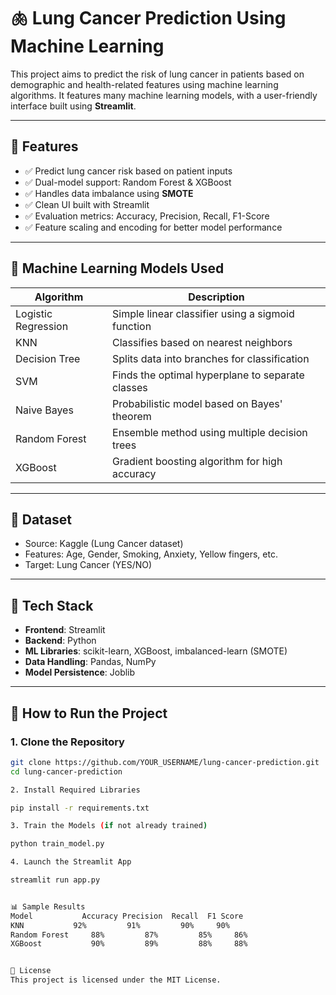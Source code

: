 # 🫁 Lung Cancer Prediction Using Machine Learning

This project aims to predict the risk of lung cancer in patients based on demographic and health-related features using machine learning algorithms. It features many machine learning models, with a user-friendly interface built using **Streamlit**.

---

## 📌 Features

- ✅ Predict lung cancer risk based on patient inputs
- ✅ Dual-model support: Random Forest & XGBoost
- ✅ Handles data imbalance using **SMOTE**
- ✅ Clean UI built with Streamlit
- ✅ Evaluation metrics: Accuracy, Precision, Recall, F1-Score
- ✅ Feature scaling and encoding for better model performance

---

## 🧠 Machine Learning Models Used

| Algorithm           | Description                                                            |
|---------------------|------------------------------------------------------------------------|
| Logistic Regression | Simple linear classifier using a sigmoid function                     |
| KNN                 | Classifies based on nearest neighbors                                  |
| Decision Tree       | Splits data into branches for classification                          |
| SVM                 | Finds the optimal hyperplane to separate classes                      |
| Naive Bayes         | Probabilistic model based on Bayes' theorem                           |
| Random Forest       | Ensemble method using multiple decision trees                         |
| XGBoost             | Gradient boosting algorithm for high accuracy                         |

---

## 🧾 Dataset

- Source: Kaggle (Lung Cancer dataset)
- Features: Age, Gender, Smoking, Anxiety, Yellow fingers, etc.
- Target: Lung Cancer (YES/NO)

---

## 🧰 Tech Stack

- **Frontend**: Streamlit
- **Backend**: Python
- **ML Libraries**: scikit-learn, XGBoost, imbalanced-learn (SMOTE)
- **Data Handling**: Pandas, NumPy
- **Model Persistence**: Joblib

---

## 🚀 How to Run the Project

### 1. Clone the Repository

```bash
git clone https://github.com/YOUR_USERNAME/lung-cancer-prediction.git
cd lung-cancer-prediction

2. Install Required Libraries

pip install -r requirements.txt

3. Train the Models (if not already trained)

python train_model.py

4. Launch the Streamlit App

streamlit run app.py


📊 Sample Results
Model	        Accuracy Precision	Recall	F1 Score
KNN	          92%	      91%	      90%	  90%
Random Forest	  88%	      87%	      85%	  86%
XGBoost	          90%	      89%	      88%	  88%


📜 License
This project is licensed under the MIT License.
